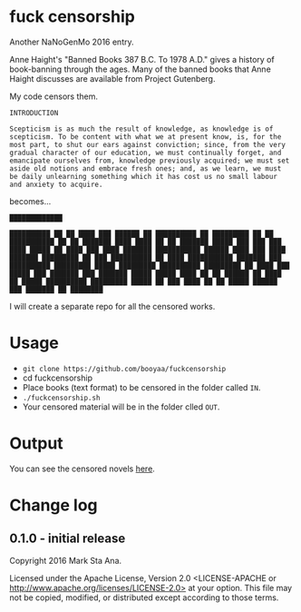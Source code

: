 # fuck censorship

Another NaNoGenMo 2016 entry.

Anne Haight's "Banned Books 387 B.C. To 1978 A.D." gives a history of
book-banning through the ages. Many of the banned books that Anne Haight
discusses are available from Project Gutenberg.

My code censors them.

```
INTRODUCTION

Scepticism is as much the result of knowledge, as knowledge is of
scepticism. To be content with what we at present know, is, for the
most part, to shut our ears against conviction; since, from the very
gradual character of our education, we must continually forget, and
emancipate ourselves from, knowledge previously acquired; we must set
aside old notions and embrace fresh ones; and, as we learn, we must
be daily unlearning something which it has cost us no small labour
and anxiety to acquire.
```

becomes...

```
█████████████

██████████ ██ ██ ████ ███ ██████ ██ ██████████ ██ █████████ ██ ██
███████████ ██ ██ ███████ ████ ████ ██ ██ ███████ █████ ███ ███ ███
████ █████ ██ ████ ███ ████ ███████ ███████████ ██████ ████ ███ ████
███████ █████████ ██ ███ ██████████ ██ ████ ███████████ ███████ ███
██████████ █████████ █████ █████████ ██████████ █████████ ██ ████ ███
█████ ███ ███████ ███ ███████ █████ █████ ████ ██ ██ ██████ ██ ████
██ █████ ██████████ █████████ █████ ██ ███ ████ ██ ██ █████ ██████
███ ███████ ██ ████████
```

I will create a separate repo for all the censored works.

# Usage

- `git clone https://github.com/booyaa/fuckcensorship`
- cd fuckcensorship
- Place books (text format) to be censored in the folder called `IN`.
- `./fuckcensorship.sh`
- Your censored material will be in the folder clled `OUT`.

# Output

You can see the censored novels [here](https://github.com/booyaa/bannedbookscensored).

# Change log

## 0.1.0 - initial release

Copyright 2016 Mark Sta Ana.

Licensed under the Apache License, Version 2.0 <LICENSE-APACHE or
http://www.apache.org/licenses/LICENSE-2.0> at your option. This file may not
be copied, modified, or distributed except according to those terms.
